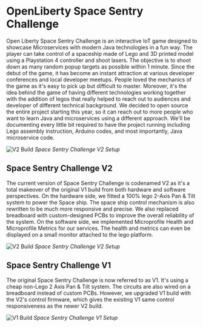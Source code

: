 # OpenLiberty Space Sentry Challenge

Open Liberty Space Sentry Challenge is an interactive IoT game designed to showcase Microservices with modern Java technologies in a fun way. The player can take control of a spaceship made of Lego and 3D printed model using a Playstation 4 controller and shoot lasers. The objective is to shoot down as many random popup targets as possible within 1 minute. Since the debut of the game, it has become an instant attraction at various developer conferences and local developer meetups. People loved the mechanics of the game as it's easy to pick up but difficult to master. Moreover, it's the idea behind the game of having different technologies working together with the addition of legos that really helped to reach out to audiences and developer of different technical background. We decided to open source the entire project starting this year, so it can reach out to more people who want to learn Java and microservices using a different approach. We'll be documenting every little bit required to have the project running including Lego assembly instruction, Arduino codes, and most importantly, Java microservice code.

![V2 Build]("assets/images/architecture.png" "architecture")
*Space Sentry Challenge V2 Setup*

## Space Sentry Challenge V2

The current version of Space Sentry Challenge is codenamed V2 as it's a total makeover of the original V1 build from both hardware and software perspectives. On the hardware side, we fitted a 100% lego 2-Axis Pan & Tilt system to power the Space ship. The space ship control mechanism is also rewritten to be much more responsive and precise. We also replaced breadboard with custom-designed PCBs to improve the overall reliability of the system. On the software side, we implemented Microprofile Health and Microprofile Metrics for our services. The health and metrics can even be displayed on a small monitor attached to the lego platform. 

![V2 Build]("assets/images/ssv2.png" "V2 Build")
*Space Sentry Challenge V2 Setup*

## Space Sentry Challenge V1

The original Space Sentry Challenge is now referred to as V1. It's using a cheap non-Lego 2 Axis Pan & Tilt system. The circuits are also wired on a breadboard instead of custom PCBs. However, we upgraded V1 build with the V2's control firmware, which gives the existing V1 same control responsiveness as the newer V2 build.

![V1 Build]("assets/images/v1_build.png" "V1 Build")
*Space Sentry Challenge V1 Setup*



